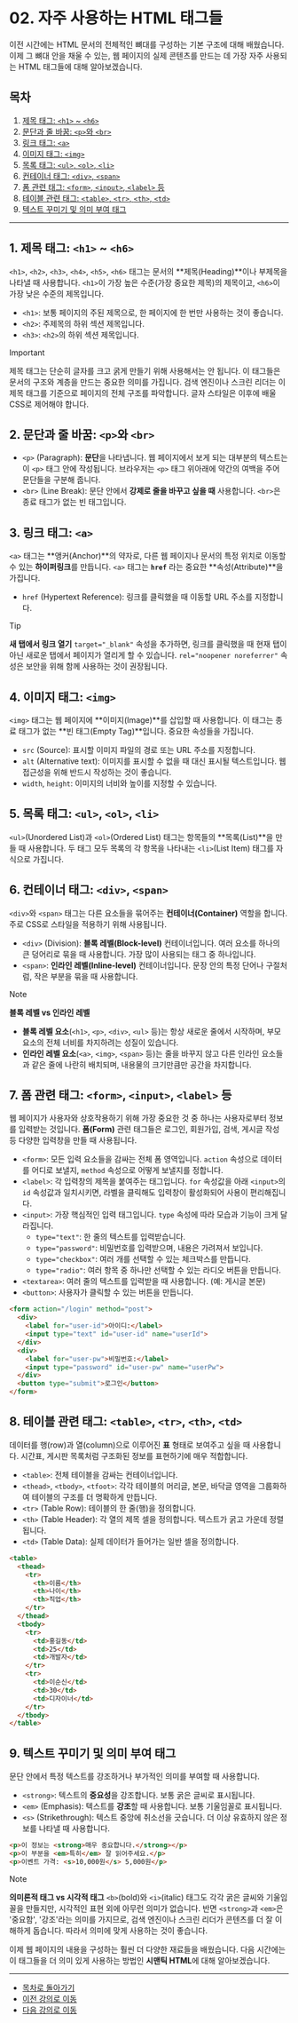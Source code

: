 # 02. 자주 사용하는 HTML 태그들

이전 시간에는 HTML 문서의 전체적인 뼈대를 구성하는 기본 구조에 대해 배웠습니다. 이제 그 뼈대 안을 채울 수 있는, 웹 페이지의 실제 콘텐츠를 만드는 데 가장 자주 사용되는 HTML 태그들에 대해 알아보겠습니다.

## 목차

1. [제목 태그: `<h1>` ~ `<h6>`](#1-제목-태그-h1--h6)
2. [문단과 줄 바꿈: `<p>`와 `<br>`](#2-문단과-줄-바꿈-p와-br)
3. [링크 태그: `<a>`](#3-링크-태그-a)
4. [이미지 태그: `<img>`](#4-이미지-태그-img)
5. [목록 태그: `<ul>`, `<ol>`, `<li>`](#5-목록-태그-ul-ol-li)
6. [컨테이너 태그: `<div>`, `<span>`](#6-컨테이너-태그-div-span)
7. [폼 관련 태그: `<form>`, `<input>`, `<label>` 등](#7-폼-관련-태그-form-input-label-등)
8. [테이블 관련 태그: `<table>`, `<tr>`, `<th>`, `<td>`](#8-테이블-관련-태그-table-tr-th-td)
9. [텍스트 꾸미기 및 의미 부여 태그](#9-텍스트-꾸미기-및-의미-부여-태그)

---

## 1. 제목 태그: `<h1>` ~ `<h6>`

`<h1>`, `<h2>`, `<h3>`, `<h4>`, `<h5>`, `<h6>` 태그는 문서의 **제목(Heading)**이나 부제목을 나타낼 때 사용합니다. `<h1>`이 가장 높은 수준(가장 중요한 제목)의 제목이고, `<h6>`이 가장 낮은 수준의 제목입니다.

*   `<h1>`: 보통 페이지의 주된 제목으로, 한 페이지에 한 번만 사용하는 것이 좋습니다.
*   `<h2>`: 주제목의 하위 섹션 제목입니다.
*   `<h3>`: `<h2>`의 하위 섹션 제목입니다.

> [!IMPORTANT]
> 제목 태그는 단순히 글자를 크고 굵게 만들기 위해 사용해서는 안 됩니다. 이 태그들은 문서의 구조와 계층을 만드는 중요한 의미를 가집니다. 검색 엔진이나 스크린 리더는 이 제목 태그를 기준으로 페이지의 전체 구조를 파악합니다. 글자 스타일은 이후에 배울 CSS로 제어해야 합니다.

## 2. 문단과 줄 바꿈: `<p>`와 `<br>`

*   `<p>` (Paragraph): **문단**을 나타냅니다. 웹 페이지에서 보게 되는 대부분의 텍스트는 이 `<p>` 태그 안에 작성됩니다. 브라우저는 `<p>` 태그 위아래에 약간의 여백을 주어 문단들을 구분해 줍니다.
*   `<br>` (Line Break): 문단 안에서 **강제로 줄을 바꾸고 싶을 때** 사용합니다. `<br>`은 종료 태그가 없는 빈 태그입니다.

## 3. 링크 태그: `<a>`

`<a>` 태그는 **앵커(Anchor)**의 약자로, 다른 웹 페이지나 문서의 특정 위치로 이동할 수 있는 **하이퍼링크**를 만듭니다. `<a>` 태그는 **`href`** 라는 중요한 **속성(Attribute)**을 가집니다.

*   `href` (Hypertext Reference): 링크를 클릭했을 때 이동할 URL 주소를 지정합니다.

> [!TIP]
> **새 탭에서 링크 열기**
> `target="_blank"` 속성을 추가하면, 링크를 클릭했을 때 현재 탭이 아닌 새로운 탭에서 페이지가 열리게 할 수 있습니다. `rel="noopener noreferrer"` 속성은 보안을 위해 함께 사용하는 것이 권장됩니다.

## 4. 이미지 태그: `<img>`

`<img>` 태그는 웹 페이지에 **이미지(Image)**를 삽입할 때 사용합니다. 이 태그는 종료 태그가 없는 **빈 태그(Empty Tag)**입니다. 중요한 속성들을 가집니다.

*   `src` (Source): 표시할 이미지 파일의 경로 또는 URL 주소를 지정합니다.
*   `alt` (Alternative text): 이미지를 표시할 수 없을 때 대신 표시될 텍스트입니다. 웹 접근성을 위해 반드시 작성하는 것이 좋습니다.
*   `width`, `height`: 이미지의 너비와 높이를 지정할 수 있습니다.

## 5. 목록 태그: `<ul>`, `<ol>`, `<li>`

`<ul>`(Unordered List)과 `<ol>`(Ordered List) 태그는 항목들의 **목록(List)**을 만들 때 사용합니다. 두 태그 모두 목록의 각 항목을 나타내는 `<li>`(List Item) 태그를 자식으로 가집니다.

## 6. 컨테이너 태그: `<div>`, `<span>`

`<div>`와 `<span>` 태그는 다른 요소들을 묶어주는 **컨테이너(Container)** 역할을 합니다. 주로 CSS로 스타일을 적용하기 위해 사용됩니다.

*   `<div>` (Division): **블록 레벨(Block-level)** 컨테이너입니다. 여러 요소를 하나의 큰 덩어리로 묶을 때 사용합니다. 가장 많이 사용되는 태그 중 하나입니다.
*   `<span>`: **인라인 레벨(Inline-level)** 컨테이너입니다. 문장 안의 특정 단어나 구절처럼, 작은 부분을 묶을 때 사용합니다.

> [!NOTE]
> **블록 레벨 vs 인라인 레벨**
> - **블록 레벨 요소**(`<h1>`, `<p>`, `<div>`, `<ul>` 등)는 항상 새로운 줄에서 시작하며, 부모 요소의 전체 너비를 차지하려는 성질이 있습니다.
> - **인라인 레벨 요소**(`<a>`, `<img>`, `<span>` 등)는 줄을 바꾸지 않고 다른 인라인 요소들과 같은 줄에 나란히 배치되며, 내용물의 크기만큼만 공간을 차지합니다.

## 7. 폼 관련 태그: `<form>`, `<input>`, `<label>` 등

웹 페이지가 사용자와 상호작용하기 위해 가장 중요한 것 중 하나는 사용자로부터 정보를 입력받는 것입니다. **폼(Form)** 관련 태그들은 로그인, 회원가입, 검색, 게시글 작성 등 다양한 입력창을 만들 때 사용됩니다.

*   `<form>`: 모든 입력 요소들을 감싸는 전체 폼 영역입니다. `action` 속성으로 데이터를 어디로 보낼지, `method` 속성으로 어떻게 보낼지를 정합니다.
*   `<label>`: 각 입력창의 제목을 붙여주는 태그입니다. `for` 속성값을 아래 `<input>`의 `id` 속성값과 일치시키면, 라벨을 클릭해도 입력창이 활성화되어 사용이 편리해집니다.
*   `<input>`: 가장 핵심적인 입력 태그입니다. `type` 속성에 따라 모습과 기능이 크게 달라집니다.
    *   `type="text"`: 한 줄의 텍스트를 입력받습니다.
    *   `type="password"`: 비밀번호를 입력받으며, 내용은 가려져서 보입니다.
    *   `type="checkbox"`: 여러 개를 선택할 수 있는 체크박스를 만듭니다.
    *   `type="radio"`: 여러 항목 중 하나만 선택할 수 있는 라디오 버튼을 만듭니다.
*   `<textarea>`: 여러 줄의 텍스트를 입력받을 때 사용합니다. (예: 게시글 본문)
*   `<button>`: 사용자가 클릭할 수 있는 버튼을 만듭니다.

```html
<form action="/login" method="post">
  <div>
    <label for="user-id">아이디:</label>
    <input type="text" id="user-id" name="userId">
  </div>
  <div>
    <label for="user-pw">비밀번호:</label>
    <input type="password" id="user-pw" name="userPw">
  </div>
  <button type="submit">로그인</button>
</form>
```

## 8. 테이블 관련 태그: `<table>`, `<tr>`, `<th>`, `<td>`

데이터를 행(row)과 열(column)으로 이루어진 **표** 형태로 보여주고 싶을 때 사용합니다. 시간표, 게시판 목록처럼 구조화된 정보를 표현하기에 매우 적합합니다.

*   `<table>`: 전체 테이블을 감싸는 컨테이너입니다.
*   `<thead>`, `<tbody>`, `<tfoot>`: 각각 테이블의 머리글, 본문, 바닥글 영역을 그룹화하여 테이블의 구조를 더 명확하게 만듭니다.
*   `<tr>` (Table Row): 테이블의 한 줄(행)을 정의합니다.
*   `<th>` (Table Header): 각 열의 제목 셀을 정의합니다. 텍스트가 굵고 가운데 정렬됩니다.
*   `<td>` (Table Data): 실제 데이터가 들어가는 일반 셀을 정의합니다.

```html
<table>
  <thead>
    <tr>
      <th>이름</th>
      <th>나이</th>
      <th>직업</th>
    </tr>
  </thead>
  <tbody>
    <tr>
      <td>홍길동</td>
      <td>25</td>
      <td>개발자</td>
    </tr>
    <tr>
      <td>이순신</td>
      <td>30</td>
      <td>디자이너</td>
    </tr>
  </tbody>
</table>
```

## 9. 텍스트 꾸미기 및 의미 부여 태그

문단 안에서 특정 텍스트를 강조하거나 부가적인 의미를 부여할 때 사용합니다.

*   `<strong>`: 텍스트의 **중요성**을 강조합니다. 보통 굵은 글씨로 표시됩니다.
*   `<em>` (Emphasis): 텍스트를 **강조**할 때 사용합니다. 보통 기울임꼴로 표시됩니다.
*   `<s>` (Strikethrough): 텍스트 중앙에 취소선을 긋습니다. 더 이상 유효하지 않은 정보를 나타낼 때 사용합니다.

```html
<p>이 정보는 <strong>매우 중요합니다.</strong></p>
<p>이 부분을 <em>특히</em> 잘 읽어주세요.</p>
<p>이벤트 가격: <s>10,000원</s> 5,000원</p>
```

> [!NOTE]
> **의미론적 태그 vs 시각적 태그**
> `<b>`(bold)와 `<i>`(italic) 태그도 각각 굵은 글씨와 기울임꼴을 만들지만, 시각적인 표현 외에 아무런 의미가 없습니다. 반면 `<strong>`과 `<em>`은 '중요함', '강조'라는 의미를 가지므로, 검색 엔진이나 스크린 리더가 콘텐츠를 더 잘 이해하게 돕습니다. 따라서 의미에 맞게 사용하는 것이 좋습니다.

이제 웹 페이지의 내용을 구성하는 훨씬 더 다양한 재료들을 배웠습니다. 다음 시간에는 이 태그들을 더 의미 있게 사용하는 방법인 **시맨틱 HTML**에 대해 알아보겠습니다.

---

- [목차로 돌아가기](README.md)
- [이전 강의로 이동](01-What-is-HTML.md)
- [다음 강의로 이동](03-Semantic-HTML.md)
